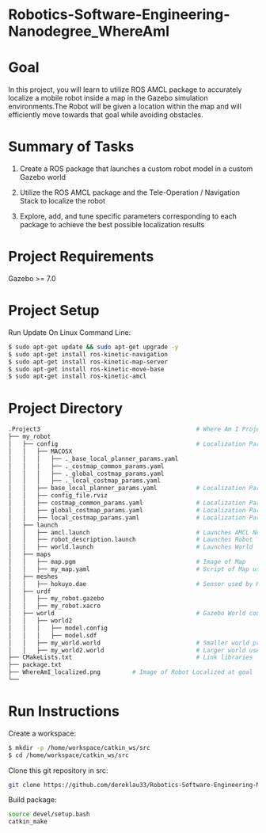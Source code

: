 # Robotics-Software-Engineering-Nanodegree_WhereAmI

# Goal
In this project, you will learn to utilize ROS AMCL package to accurately localize a mobile robot inside a map in the Gazebo simulation environments.The Robot will be given a location within the map and will efficiently move towards that goal while avoiding obstacles.  

# Summary of Tasks
1. Create a ROS package that launches a custom robot model in a custom Gazebo world  

2. Utilize the ROS AMCL package and the Tele-Operation / Navigation Stack to localize the robot  

3. Explore, add, and tune specific parameters corresponding to each package to achieve the best possible localization results  

# Project Requirements
Gazebo >= 7.0  

# Project Setup
Run Update On Linux Command Line:   
```bash
$ sudo apt-get update && sudo apt-get upgrade -y  
$ sudo apt-get install ros-kinetic-navigation  
$ sudo apt-get install ros-kinetic-map-server  
$ sudo apt-get install ros-kinetic-move-base  
$ sudo apt-get install ros-kinetic-amcl  
```  


# Project Directory
 ```bash
 .Project3                                            # Where Am I Project  
 ├── my_robot                                          
 │   ├── config                                       # Localization Parameters
 │   │   ├── MACOSX
 │   │   │   ├── ._base_local_planner_params.yaml
 │   │   │   ├── ._costmap_common_params.yaml
 │   │   │   ├── ._global_costmap_params.yaml
 │   │   │   ├── ._local_costmap_params.yaml
 │   │   ├── base_local_planner_params.yaml           # Localization Params for Local Planner
 │   │   ├── config_file.rviz                         
 │   │   ├── costmap_common_params.yaml               # Localization Params for Common Cost Map
 │   │   ├── global_costmap_params.yaml               # Localization Params for Global Cost Map
 │   │   ├── local_costmap_params.yaml                # Localization Params for Local Cost Map
 │   ├── launch      
 │   │   ├── amcl.launch                              # Launches AMCL Node
 │   │   ├── robot_description.launch                 # Launches Robot 
 │   │   ├── world.launch                             # Launches World
 │   ├── maps  
 │   │   ├── map.pgm                                  # Image of Map
 │   │   ├── my_map.yaml                              # Script of Map used by Robot
 │   ├── meshes 
 │   │   ├── hokuyo.dae                               # Sensor used by Robot
 │   ├── urdf   
 │   │   ├── my_robot.gazebo
 │   │   ├── my_robot.xacro
 │   ├── world                                        # Gazebo World containing models    
 │   │   ├── world2
 │   │   │   ├── model.config
 │   │   │   ├── model.sdf
 │   │   ├── my_world.world                           # Smaller world previously used
 │   │   ├── my_world2.world                          # Larger world used in this project
 ├── CMakeLists.txt                                   # Link libraries 
 ├── package.txt
 ├── WhereAmI_localized.png         # Image of Robot Localized at goal
 └──                              
```

# Run Instructions
Create a workspace:    
```bash
$ mkdir -p /home/workspace/catkin_ws/src
$ cd /home/workspace/catkin_ws/src
```   

Clone this git repository in src:    
```bash
git clone https://github.com/dereklau33/Robotics-Software-Engineering-Nanodegree_WhereAmI.git
```  

Build package:  
```bash
source devel/setup.bash
catkin_make
```
